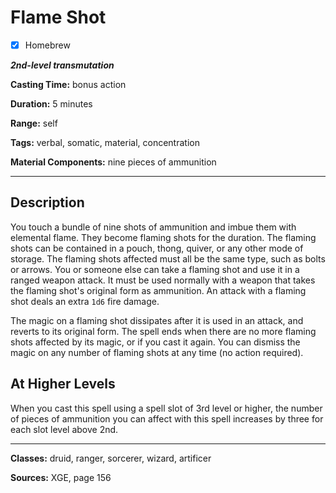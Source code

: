 # Flame Shot

- [x] Homebrew

***2nd-level transmutation***

**Casting Time:** bonus action

**Duration:** 5 minutes

**Range:** self

**Tags:** verbal, somatic, material, concentration

**Material Components:** nine pieces of ammunition

---

## Description
You touch a bundle of nine shots of ammunition and imbue them with elemental flame.
They become flaming shots for the duration.
The flaming shots can be contained in a pouch, thong, quiver, or any other mode of storage.
The flaming shots affected must all be the same type, such as bolts or arrows.
You or someone else can take a flaming shot and use it in a ranged weapon attack.
It must be used normally with a weapon that takes the flaming shot's original form as ammunition.
An attack with a flaming shot deals an extra `1d6` fire damage.

The magic on a flaming shot dissipates after it is used in an attack, and reverts to its original form.
The spell ends when there are no more flaming shots affected by its magic, or if you cast it again.
You can dismiss the magic on any number of flaming shots at any time (no action required).

## At Higher Levels
When you cast this spell using a spell slot of 3rd level or higher, the number of pieces of ammunition you can affect with this spell increases by three for each slot level above 2nd.

---

**Classes:** druid, ranger, sorcerer, wizard, artificer

**Sources:** XGE, page 156

<!-- QA pass needed -->
<!-- Reference "Magic Stone" -->
